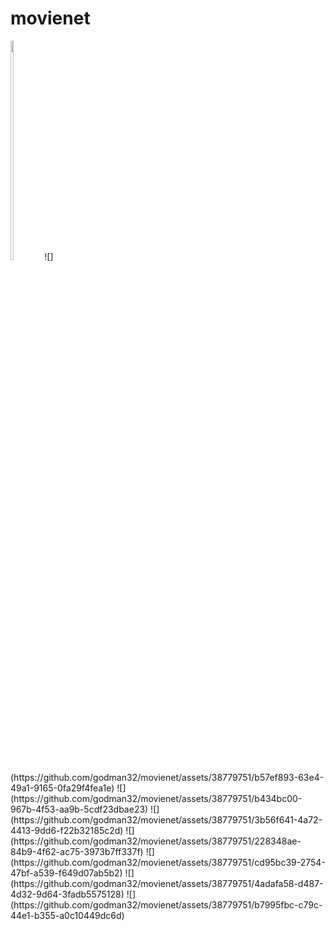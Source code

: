 # movienet

<img src="https://github.com/godman32/movienet/assets/38779751/b57ef893-63e4-49a1-9165-0fa29f4fea1e"  width="10%" height="30%">
![](https://github.com/godman32/movienet/assets/38779751/b57ef893-63e4-49a1-9165-0fa29f4fea1e)
![](https://github.com/godman32/movienet/assets/38779751/b434bc00-967b-4f53-aa9b-5cdf23dbae23)
![](https://github.com/godman32/movienet/assets/38779751/3b56f641-4a72-4413-9dd6-f22b32185c2d)
![](https://github.com/godman32/movienet/assets/38779751/228348ae-84b9-4f62-ac75-3973b7ff337f)
![](https://github.com/godman32/movienet/assets/38779751/cd95bc39-2754-47bf-a539-f649d07ab5b2)
![](https://github.com/godman32/movienet/assets/38779751/4adafa58-d487-4d32-9d64-3fadb5575128)
![](https://github.com/godman32/movienet/assets/38779751/b7995fbc-c79c-44e1-b355-a0c10449dc6d)
